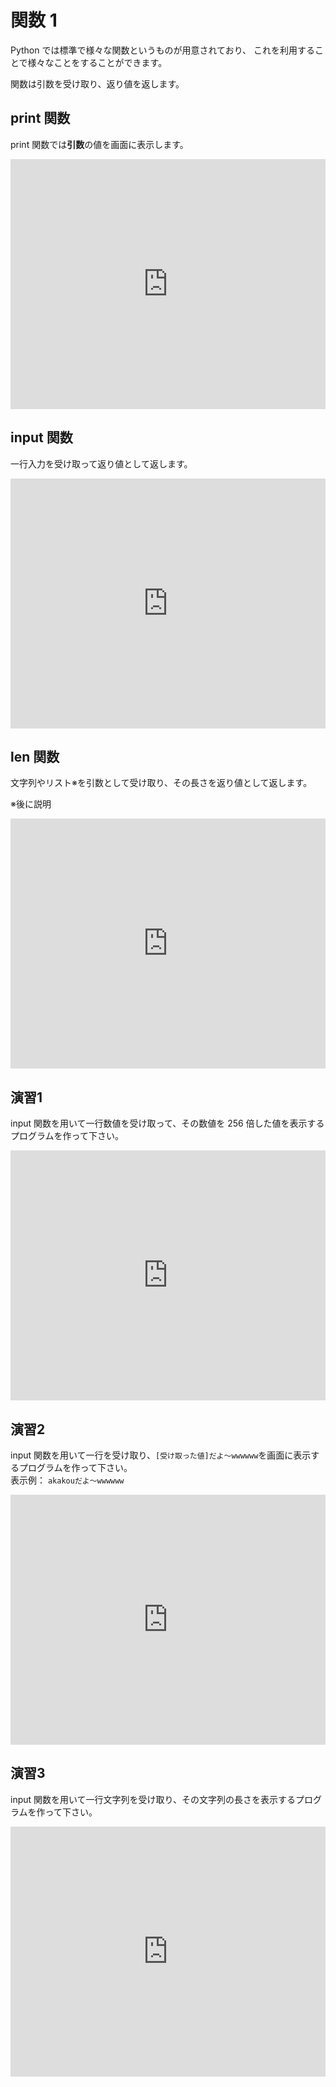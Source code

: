 # 関数 1

Python では標準で様々な関数というものが用意されており、
これを利用することで様々なことをすることができます。

関数は引数を受け取り、返り値を返します。

## print 関数

print 関数では**引数**の値を画面に表示します。

<iframe height="400px" width="100%" src="https://repl.it/@akakou/7-1?lite=true" scrolling="no" frameborder="no" allowtransparency="true" allowfullscreen="true" sandbox="allow-forms allow-pointer-lock allow-popups allow-same-origin allow-scripts allow-modals"></iframe>

## input 関数

一行入力を受け取って返り値として返します。

<iframe height="400px" width="100%" src="https://repl.it/@akakou/7-2?lite=true" scrolling="no" frameborder="no" allowtransparency="true" allowfullscreen="true" sandbox="allow-forms allow-pointer-lock allow-popups allow-same-origin allow-scripts allow-modals"></iframe>

## len 関数

文字列やリスト※を引数として受け取り、その長さを返り値として返します。

※後に説明

<iframe height="400px" width="100%" src="https://repl.it/@akakou/7-3?lite=true" scrolling="no" frameborder="no" allowtransparency="true" allowfullscreen="true" sandbox="allow-forms allow-pointer-lock allow-popups allow-same-origin allow-scripts allow-modals"></iframe>

## 演習1

input 関数を用いて一行数値を受け取って、その数値を 256 倍した値を表示するプログラムを作って下さい。

<iframe height="400px" width="100%" src="https://repl.it/@akakou/7-4?lite=true" scrolling="no" frameborder="no" allowtransparency="true" allowfullscreen="true" sandbox="allow-forms allow-pointer-lock allow-popups allow-same-origin allow-scripts allow-modals"></iframe>

## 演習2

input 関数を用いて一行を受け取り、`[受け取った値]だよ～wwwwww`を画面に表示するプログラムを作って下さい。<br>
表示例： `akakouだよ～wwwwww`

<iframe height="400px" width="100%" src="https://repl.it/@akakou/7-5?lite=true" scrolling="no" frameborder="no" allowtransparency="true" allowfullscreen="true" sandbox="allow-forms allow-pointer-lock allow-popups allow-same-origin allow-scripts allow-modals"></iframe>

## 演習3

input 関数を用いて一行文字列を受け取り、その文字列の長さを表示するプログラムを作って下さい。

<iframe height="400px" width="100%" src="https://repl.it/@akakou/7-6?lite=true" scrolling="no" frameborder="no" allowtransparency="true" allowfullscreen="true" sandbox="allow-forms allow-pointer-lock allow-popups allow-same-origin allow-scripts allow-modals"></iframe>